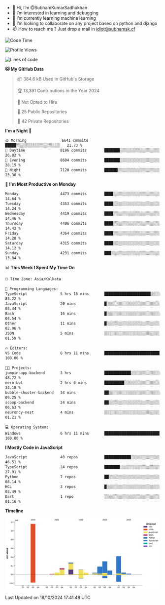 - 👋 Hi, I’m @SubhamKumarSadhukhan
- 👀 I’m interested in learning and debugging
- 🌱 I’m currently learning machine learning
- 💞️ I’m looking to collaborate on any project based on python and django
- 📫 How to reach me ?
      Just drop a mail in idiot@subhamsk.cf

<!---
SubhamKumarSadhukhan/SubhamKumarSadhukhan is a ✨ special ✨ repository because its `README.md` (this file) appears on your GitHub profile.
You can click the Preview link to take a look at your changes.
--->


<!--START_SECTION:waka-->
![Code Time](http://img.shields.io/badge/Code%20Time-2%2C562%20hrs%205%20mins-blue)

![Profile Views](http://img.shields.io/badge/Profile%20Views-0-blue)

![Lines of code](https://img.shields.io/badge/From%20Hello%20World%20I%27ve%20Written-2.8%20million%20lines%20of%20code-blue)

**🐱 My GitHub Data** 

> 📦 384.6 kB Used in GitHub's Storage 
 > 
> 🏆 13,391 Contributions in the Year 2024
 > 
> 🚫 Not Opted to Hire
 > 
> 📜 25 Public Repositories 
 > 
> 🔑 42 Private Repositories 
 > 
**I'm a Night 🦉** 

```text
🌞 Morning                6641 commits        █████░░░░░░░░░░░░░░░░░░░░   21.73 % 
🌆 Daytime                8196 commits        ███████░░░░░░░░░░░░░░░░░░   26.82 % 
🌃 Evening                8604 commits        ███████░░░░░░░░░░░░░░░░░░   28.15 % 
🌙 Night                  7120 commits        ██████░░░░░░░░░░░░░░░░░░░   23.30 % 
```
📅 **I'm Most Productive on Monday** 

```text
Monday                   4473 commits        ████░░░░░░░░░░░░░░░░░░░░░   14.64 % 
Tuesday                  4353 commits        ████░░░░░░░░░░░░░░░░░░░░░   14.24 % 
Wednesday                4419 commits        ████░░░░░░░░░░░░░░░░░░░░░   14.46 % 
Thursday                 4406 commits        ████░░░░░░░░░░░░░░░░░░░░░   14.42 % 
Friday                   4364 commits        ████░░░░░░░░░░░░░░░░░░░░░   14.28 % 
Saturday                 4315 commits        ████░░░░░░░░░░░░░░░░░░░░░   14.12 % 
Sunday                   4231 commits        ███░░░░░░░░░░░░░░░░░░░░░░   13.84 % 
```


📊 **This Week I Spent My Time On** 

```text
🕑︎ Time Zone: Asia/Kolkata

💬 Programming Languages: 
TypeScript               5 hrs 16 mins       █████████████████████░░░░   85.22 % 
JavaScript               20 mins             █░░░░░░░░░░░░░░░░░░░░░░░░   05.44 % 
Bash                     16 mins             █░░░░░░░░░░░░░░░░░░░░░░░░   04.54 % 
Other                    11 mins             █░░░░░░░░░░░░░░░░░░░░░░░░   02.96 % 
JSON                     5 mins              ░░░░░░░░░░░░░░░░░░░░░░░░░   01.59 % 

🔥 Editors: 
VS Code                  6 hrs 11 mins       █████████████████████████   100.00 % 

🐱‍💻 Projects: 
jumpin-app-backend       3 hrs               ████████████░░░░░░░░░░░░░   48.72 % 
nero-bot                 2 hrs 6 mins        █████████░░░░░░░░░░░░░░░░   34.18 % 
bubble-shooter-backend   34 mins             ██░░░░░░░░░░░░░░░░░░░░░░░   09.25 % 
scoop-backend            24 mins             ██░░░░░░░░░░░░░░░░░░░░░░░   06.63 % 
neuroncy-nest            4 mins              ░░░░░░░░░░░░░░░░░░░░░░░░░   01.21 % 

💻 Operating System: 
Windows                  6 hrs 11 mins       █████████████████████████   100.00 % 
```

**I Mostly Code in JavaScript** 

```text
JavaScript               40 repos            ████████████░░░░░░░░░░░░░   46.51 % 
TypeScript               24 repos            ███████░░░░░░░░░░░░░░░░░░   27.91 % 
Python                   7 repos             ██░░░░░░░░░░░░░░░░░░░░░░░   08.14 % 
HCL                      3 repos             █░░░░░░░░░░░░░░░░░░░░░░░░   03.49 % 
Dart                     1 repo              ░░░░░░░░░░░░░░░░░░░░░░░░░   01.16 % 
```



**Timeline**

![Lines of Code chart](https://raw.githubusercontent.com/SubhamKumarSadhukhan/SubhamKumarSadhukhan/main/assets/bar_graph.png)


 Last Updated on 18/10/2024 17:41:48 UTC
<!--END_SECTION:waka-->
